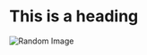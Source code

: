 # This is a heading

![Random Image](https://images.pexels.com/photos/127438/pexels-photo-127438.jpeg?auto=compress&cs=tinysrgb&w=1260&h=750&dpr=1)

